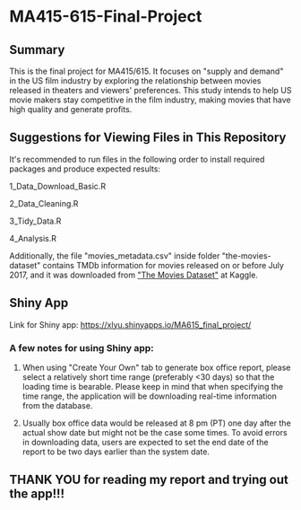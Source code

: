 # MA415-615-Final-Project

## Summary

This is the final project for MA415/615. It focuses on "supply and demand" in the US film industry by exploring the relationship between movies released in theaters and viewers' preferences. This study intends to help US movie makers stay competitive in the film industry, making movies that have high quality and generate profits.

## Suggestions for Viewing Files in This Repository

It's recommended to run files in the following order to install required packages and produce expected results:

1_Data_Download_Basic.R

2_Data_Cleaning.R

3_Tidy_Data.R

4_Analysis.R

Additionally, the file "movies_metadata.csv" inside folder "the-movies-dataset" contains TMDb information for movies released on or before July 2017, and it was downloaded from ["The Movies Dataset"](https://www.kaggle.com/rounakbanik/the-movies-dataset) at Kaggle. 

## Shiny App

Link for Shiny app: 
https://xlyu.shinyapps.io/MA615_final_project/

### A few notes for using Shiny app:

1. When using "Create Your Own" tab to generate box office report, please select a relatively short time range (preferably <30 days) so that the loading time is bearable. Please keep in mind that when specifying the time range, the application will be downloading real-time information from the database.

2. Usually box office data would be released at 8 pm (PT) one day after the actual show date but might not be the case some times. To avoid errors in downloading data, users are expected to set the end date of the report to be two days earlier than the system date.

## THANK YOU for reading my report and trying out the app!!!
